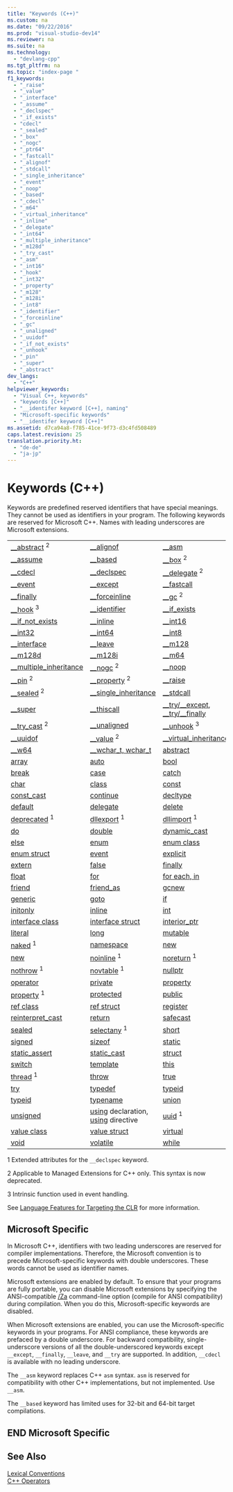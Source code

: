 ```yaml
---
title: "Keywords (C++)"
ms.custom: na
ms.date: "09/22/2016"
ms.prod: "visual-studio-dev14"
ms.reviewer: na
ms.suite: na
ms.technology: 
  - "devlang-cpp"
ms.tgt_pltfrm: na
ms.topic: "index-page "
f1_keywords: 
  - "_raise"
  - "_value"
  - "_interface"
  - "_assume"
  - "_declspec"
  - "_if_exists"
  - "cdecl"
  - "_sealed"
  - "_box"
  - "_nogc"
  - "_ptr64"
  - "_fastcall"
  - "_alignof"
  - "_stdcall"
  - "_single_inheritance"
  - "_event"
  - "_noop"
  - "_based"
  - "_cdecl"
  - "_m64"
  - "_virtual_inheritance"
  - "_inline"
  - "_delegate"
  - "_int64"
  - "_multiple_inheritance"
  - "_m128d"
  - "_try_cast"
  - "_asm"
  - "_int16"
  - "_hook"
  - "_int32"
  - "_property"
  - "_m128"
  - "_m128i"
  - "_int8"
  - "_identifier"
  - "_forceinline"
  - "_gc"
  - "_unaligned"
  - "_uuidof"
  - "_if_not_exists"
  - "_unhook"
  - "_pin"
  - "_super"
  - "_abstract"
dev_langs: 
  - "C++"
helpviewer_keywords: 
  - "Visual C++, keywords"
  - "keywords [C++]"
  - "__identifer keyword [C++], naming"
  - "Microsoft-specific keywords"
  - "__identifer keyword [C++]"
ms.assetid: d7ca94a8-f785-41ce-9f73-d3c4fd508489
caps.latest.revision: 25
translation.priority.ht: 
  - "de-de"
  - "ja-jp"
---
```

# Keywords (C++)
Keywords are predefined reserved identifiers that have special meanings. They cannot be used as identifiers in your program. The following keywords are reserved for Microsoft C++. Names with leading underscores are Microsoft extensions.  
  
||||  
|-|-|-|  
|[__abstract](../vs140/__abstract.md) <sup>2</sup>|[__alignof](../vs140/__alignof-operator.md)|[__asm](../vs140/__asm.md)|  
|[__assume](../vs140/__assume.md)|[__based](../vs140/based-pointers--c---.md)|[__box](../vs140/__box.md) <sup>2</sup>|  
|[__cdecl](../vs140/__cdecl.md)|[__declspec](../vs140/__declspec.md)|[__delegate](../vs140/__delegate.md) <sup>2</sup>|  
|[__event](../vs140/__event.md)|[__except](../vs140/try-except-statement.md)|[__fastcall](../vs140/__fastcall.md)|  
|[__finally](../vs140/try-finally-statement.md)|[__forceinline](../vs140/inline--__inline--__forceinline.md)|[__gc](../vs140/__gc.md) <sup>2</sup>|  
|[__hook](../vs140/__hook.md) <sup>3</sup>|[__identifier](../vs140/__identifier--c---cli-.md)|[__if_exists](../vs140/__if_exists-statement.md)|  
|[__if_not_exists](../vs140/__if_not_exists-statement.md)|[__inline](../vs140/inline--__inline--__forceinline.md)|[__int16](../vs140/__int8--__int16--__int32--__int64.md)|  
|[__int32](../vs140/__int8--__int16--__int32--__int64.md)|[__int64](../vs140/__int8--__int16--__int32--__int64.md)|[__int8](../vs140/__int8--__int16--__int32--__int64.md)|  
|[__interface](../vs140/__interface.md)|[__leave](../vs140/try-finally-statement.md)|[__m128](../vs140/__m128.md)|  
|[__m128d](../vs140/__m128d.md)|[__m128i](../vs140/__m128i.md)|[__m64](../vs140/__m64.md)|  
|[__multiple_inheritance](../vs140/inheritance-keywords.md)|[__nogc](../vs140/__nogc.md) <sup>2</sup>|[__noop](../vs140/__noop.md)|  
|[__pin](../vs140/__pin.md) <sup>2</sup>|[__property](../vs140/__property.md) <sup>2</sup>|[__raise](../vs140/__raise.md)|  
|[__sealed](../vs140/__sealed.md) <sup>2</sup>|[__single_inheritance](../vs140/inheritance-keywords.md)|[__stdcall](../vs140/__stdcall.md)|  
|[__super](../vs140/__super.md)|[__thiscall](../vs140/__thiscall.md)|[__try/\__except](../vs140/try-except-statement.md), [__try/\__finally](../vs140/try-finally-statement.md)|  
|[__try_cast](../vs140/__try_cast.md) <sup>2</sup>|[__unaligned](../vs140/__unaligned.md)|[__unhook](../vs140/__unhook.md) <sup>3</sup>|  
|[__uuidof](../vs140/__uuidof-operator.md)|[__value](../vs140/__value.md) <sup>2</sup>|[__virtual_inheritance](../vs140/inheritance-keywords.md)|  
|[__w64](../vs140/__w64.md)|[__wchar_t, wchar_t](../vs140/fundamental-types---c---.md)|[abstract](../vs140/abstract---c---component-extensions-.md)|  
|[array](../vs140/arrays--c---component-extensions-.md)|[auto](../vs140/auto-keyword.md)|[bool](../vs140/bool--c---.md)|  
|[break](../vs140/break-statement--c---.md)|[case](../vs140/switch-statement--c---.md)|[catch](../vs140/try--throw--and-catch-statements--c---.md)|  
|[char](../vs140/fundamental-types---c---.md)|[class](../vs140/class--c---.md)|[const](../vs140/const--c---.md)|  
|[const_cast](../vs140/const_cast-operator.md)|[continue](../vs140/continue-statement--c---.md)|[decltype](../vs140/decltype---c---.md)|  
|[default](../vs140/switch-statement--c---.md)|[delegate](../vs140/delegate---c---component-extensions-.md)|[delete](../vs140/delete-operator--c---.md)|  
|[deprecated](../vs140/deprecated--c---.md) <sup>1</sup>|[dllexport](../vs140/dllexport--dllimport.md) <sup>1</sup>|[dllimport](../vs140/dllexport--dllimport.md) <sup>1</sup>|  
|[do](../vs140/do-while-statement--c---.md)|[double](../vs140/fundamental-types---c---.md)|[dynamic_cast](../vs140/dynamic_cast-operator.md)|  
|[else](../vs140/if-else-statement--c---.md)|[enum](../vs140/enumerations--c---.md)|[enum class](../vs140/enum-class---c---component-extensions-.md)|  
|[enum struct](../vs140/enum-class---c---component-extensions-.md)|[event](../vs140/event---c---component-extensions-.md)|[explicit](../vs140/user-defined-type-conversions--c---.md)|  
|[extern](../vs140/using-extern-to-specify-linkage.md)|[false](../vs140/false--c---.md)|[finally](../vs140/finally.md)|  
|[float](../vs140/fundamental-types---c---.md)|[for](../vs140/for-statement--c---.md)|[for each, in](../vs140/for-each--in.md)|  
|[friend](../vs140/friend--c---.md)|[friend_as](../vs140/sharpusing-directive--c---.md)|[gcnew](../vs140/ref-new--gcnew---c---component-extensions-.md)|  
|[generic](../vs140/generics---c---component-extensions-.md)|[goto](../vs140/goto-statement--c---.md)|[if](../vs140/if-else-statement--c---.md)|  
|[initonly](../vs140/initonly--c---cli-.md)|[inline](../vs140/inline--__inline--__forceinline.md)|[int](../vs140/fundamental-types---c---.md)|  
|[interface class](../vs140/interface-class---c---component-extensions-.md)|[interface struct](../vs140/interface-class---c---component-extensions-.md)|[interior_ptr](../vs140/interior_ptr--c---cli-.md)|  
|[literal](../vs140/literal--c---component-extensions-.md)|[long](../vs140/fundamental-types---c---.md)|[mutable](../vs140/mutable-data-members--c---.md)|  
|[naked](../vs140/naked--c---.md) <sup>1</sup>|[namespace](../vs140/namespace-declaration.md)|[new](../vs140/new--new-slot-in-vtable----c---component-extensions-.md)|  
|[new](../vs140/new-operator--c---.md)|[noinline](../vs140/noinline.md) <sup>1</sup>|[noreturn](../vs140/noreturn.md) <sup>1</sup>|  
|[nothrow](../vs140/nothrow--c---.md) <sup>1</sup>|[novtable](../vs140/novtable.md) <sup>1</sup>|[nullptr](../vs140/nullptr.md)|  
|[operator](../vs140/operator-overloading.md)|[private](../vs140/private--c---.md)|[property](../vs140/property---c---component-extensions-.md)|  
|[property](../vs140/property--c---.md) <sup>1</sup>|[protected](../vs140/protected--c---.md)|[public](../vs140/public--c---.md)|  
|[ref class](../vs140/classes-and-structs---c---component-extensions-.md)|[ref struct](../vs140/classes-and-structs---c---component-extensions-.md)|[register](assetId:///5b66905a-2f7f-4918-bb55-5e66d4bc50f9)|  
|[reinterpret_cast](../vs140/reinterpret_cast-operator.md)|[return](../vs140/return-statement--c---.md)|[safecast](../vs140/safe_cast--c---component-extensions-.md)|  
|[sealed](../vs140/sealed---c---component-extensions-.md)|[selectany](../vs140/selectany.md) <sup>1</sup>|[short](../vs140/fundamental-types---c---.md)|  
|[signed](../vs140/fundamental-types---c---.md)|[sizeof](../vs140/sizeof-operator.md)|[static](../vs140/static--c---.md)|  
|[static_assert](../vs140/static_assert.md)|[static_cast](../vs140/static_cast-operator.md)|[struct](../vs140/struct--c---.md)|  
|[switch](../vs140/switch-statement--c---.md)|[template](../vs140/template-specifications.md)|[this](../vs140/this-pointer.md)|  
|[thread](../vs140/thread.md) <sup>1</sup>|[throw](../vs140/try--throw--and-catch-statements--c---.md)|[true](../vs140/true--c---.md)|  
|[try](../vs140/try--throw--and-catch-statements--c---.md)|[typedef](assetId:///cc96cf26-ba93-4179-951e-695d1f5fdcf1)|[typeid](../vs140/typeid-operator.md)|  
|[typeid](../vs140/typeid---c---component-extensions-.md)|[typename](../vs140/typename.md)|[union](../vs140/unions.md)|  
|[unsigned](../vs140/fundamental-types---c---.md)|[using](../vs140/using-declaration.md) declaration, [using](../vs140/using-directive--c---.md) directive|[uuid](../vs140/uuid--c---.md) <sup>1</sup>|  
|[value class](../vs140/classes-and-structs---c---component-extensions-.md)|[value struct](../vs140/classes-and-structs---c---component-extensions-.md)|[virtual](../vs140/virtual--c---.md)|  
|[void](../vs140/void--c---.md)|[volatile](../vs140/volatile--c---.md)|[while](../vs140/while-statement--c---.md)|  
  
 1   Extended attributes for the `__declspec` keyword.  
  
 2   Applicable to Managed Extensions for C++ only. This syntax is now deprecated.  
  
 3   Intrinsic function used in event handling.  
  
 See [Language Features for Targeting the CLR](../vs140/component-extensions-for-runtime-platforms.md) for more information.  
  
## Microsoft Specific  
 In Microsoft C++, identifiers with two leading underscores are reserved for compiler implementations. Therefore, the Microsoft convention is to precede Microsoft-specific keywords with double underscores. These words cannot be used as identifier names.  
  
 Microsoft extensions are enabled by default. To ensure that your programs are fully portable, you can disable Microsoft extensions by specifying the ANSI-compatible [/Za](../vs140/-za---ze--disable-language-extensions-.md) command-line option (compile for ANSI compatibility) during compilation. When you do this, Microsoft-specific keywords are disabled.  
  
 When Microsoft extensions are enabled, you can use the Microsoft-specific keywords in your programs. For ANSI compliance, these keywords are prefaced by a double underscore. For backward compatibility, single-underscore versions of all the double-underscored keywords except `__except`, `__finally`, `__leave`, and `__try` are supported. In addition, `__cdecl` is available with no leading underscore.  
  
 The `__asm` keyword replaces C++ `asm` syntax. `asm` is reserved for compatibility with other C++ implementations, but not implemented. Use `__asm`.  
  
 The `__based` keyword has limited uses for 32-bit and 64-bit target compilations.  
  
## END Microsoft Specific  
  
## See Also  
 [Lexical Conventions](../vs140/lexical-conventions.md)   
 [C++ Operators](../vs140/c---operators.md)
